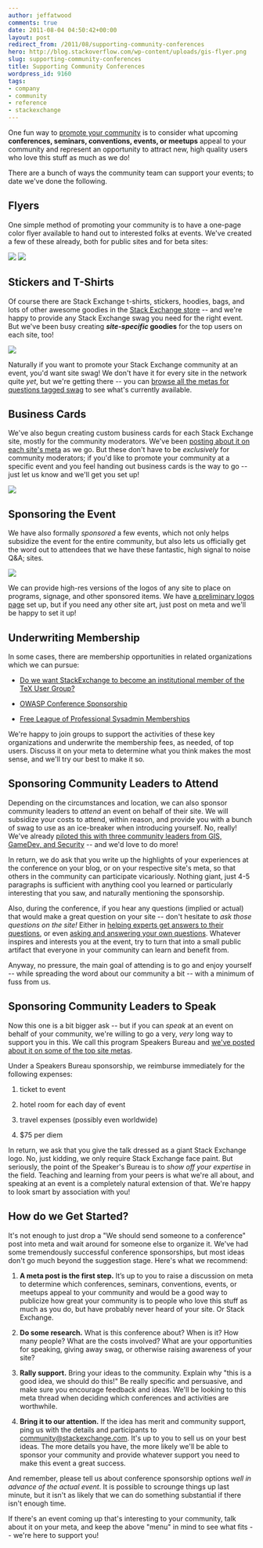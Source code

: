 ```yaml
---
author: jeffatwood
comments: true
date: 2011-08-04 04:50:42+00:00
layout: post
redirect_from: /2011/08/supporting-community-conferences
hero: http://blog.stackoverflow.com/wp-content/uploads/gis-flyer.png
slug: supporting-community-conferences
title: Supporting Community Conferences
wordpress_id: 9160
tags:
- company
- community
- reference
- stackexchange
---
```


One fun way to [promote your community](http://blog.stackoverflow.com/2010/08/a-recipe-to-promote-your-site/) is to consider what upcoming **conferences, seminars, conventions, events, or meetups** appeal to your community and represent an opportunity to attract new, high quality users who love this stuff as much as we do!

There are a bunch of ways the community team can support your events; to date we've done the following.



## Flyers



One simple method of promoting your community is to have a one-page color flyer available to hand out to interested folks at events. We've created a few of these already, both for public sites and for beta sites:

[![](http://blog.stackoverflow.com/wp-content/uploads/gis-flyer.png)](http://gis.stackexchange.com) [![](http://blog.stackoverflow.com/wp-content/uploads/flyer-gis.png)](http://dba.stackexchange.com)



## Stickers and T-Shirts



Of course there are Stack Exchange t-shirts, stickers, hoodies, bags, and lots of other awesome goodies in the [Stack Exchange store](http://store.stackexchange.com) -- and we're happy to provide any Stack Exchange swag you need for the right event. But we've been busy creating **_site-specific_ goodies** for the top users on each site, too!

[![](http://blog.stackoverflow.com/wp-content/uploads/english-tshirt.png)](http://english.stackexchange.com)

Naturally if you want to promote your Stack Exchange community at an event, you'd want site swag! We don't have it for every site in the network quite _yet_, but we're getting there -- you can [browse all the metas for questions tagged swag](http://stackexchange.com/filters/18811/meta-swag?sort=newest) to see what's currently available.



## Business Cards



We've also begun creating custom business cards for each Stack Exchange site, mostly for the community moderators. We've been [posting about it on each site's meta](http://stackexchange.com/filters/18817/meta-bizcards) as we go. But these don't have to be _exclusively_ for community moderators; if you'd like to promote your community at a specific event and you feel handing out business cards is the way to go -- just let us know and we'll get you set up!

[![](http://blog.stackoverflow.com/wp-content/uploads/gamedev-cards.png)](http://gamedev.stackexchange.com)



## Sponsoring the Event



We have also formally _sponsored_ a few events, which not only helps subsidize the event for the entire community, but also lets us officially get the word out to attendees that we have these fantastic, high signal to noise Q&A; sites. 

[![](http://blog.stackoverflow.com/wp-content/uploads/stack-exchange-logos.png)](http://stackexchange.com/about/logos)

We can provide high-res versions of the logos of any site to place on programs, signage, and other sponsored items. We have [a preliminary logos page](http://stackexchange.com/about/logos) set up, but if you need any other site art, just post on meta and we'll be happy to set it up!



## Underwriting Membership



In some cases, there are membership opportunities in related organizations which we can pursue:





  * [Do we want StackExchange to become an institutional member of the TeX User Group?](http://meta.tex.stackexchange.com/questions/1528/do-we-want-stackexchange-to-become-an-institutional-member-of-the-tug)

  * [OWASP Conference Sponsorship](http://meta.security.stackexchange.com/questions/374/owasp-conference-sponsorship)

  * [Free League of Professional Sysadmin Memberships](http://meta.serverfault.com/questions/1558/free-lopsa-memberships)


We're happy to join groups to support the activities of these key organizations and underwrite the membership fees, as needed, of top users. Discuss it on your meta to determine what you think makes the most sense, and we'll try our best to make it so.



## Sponsoring Community Leaders to Attend



Depending on the circumstances and location, we can also sponsor community leaders to _attend_ an event on behalf of their site. We will subsidize your costs to attend, within reason, and provide you with a bunch of swag to use as an ice-breaker when introducing yourself. No, really! We've already [piloted this with three community leaders from GIS, GameDev, and Security](http://blog.stackoverflow.com/2011/02/community-conference-sponsorships/) -- and we'd love to do more!

In return, we do ask that you write up the highlights of your experiences at the conference on your blog, or on your respective site's meta, so that others in the community can participate vicariously. Nothing giant, just 4-5 paragraphs is sufficient with anything cool you learned or particularly interesting that you saw, and naturally mentioning the sponsorship.

Also, during the conference, if you hear any questions (implied or actual) that would make a great question on your site -- don't hesitate to _ask those questions on the site!_ Either in [helping experts get answers to their questions](http://blog.stackoverflow.com/2011/04/helping-the-experts-get-answers/), or even [asking and answering your own questions](http://blog.stackoverflow.com/2011/07/its-ok-to-ask-and-answer-your-own-questions/). Whatever inspires and interests you at the event, try to turn that into a small public artifact that everyone in your community can learn and benefit from.

Anyway, no pressure, the main goal of attending is to go and enjoy yourself -- while spreading the word about our community a bit -- with a minimum of fuss from us.



## Sponsoring Community Leaders to Speak



Now this one is a bit bigger ask -- but if you can _speak_ at an event on behalf of your community, we're willing to go a very, _very_ long way to support you in this. We call this program Speakers Bureau and [we've posted about it on some of the top site metas](http://stackexchange.com/filters/18816/meta-speakers-bureau).

Under a Speakers Bureau sponsorship, we reimburse immediately for the following expenses:





  1. ticket to event

  2. hotel room for each day of event

  3. travel expenses (possibly even worldwide)

  4. $75 per diem


In return, we ask that you give the talk dressed as a giant Stack Exchange logo. No, just kidding, we only require Stack Exchange face paint. But seriously, the point of the Speaker's Bureau is to _show off your expertise_ in the field. Teaching and learning from your peers is what we're all about, and speaking at an event is a completely natural extension of that. We're happy to look smart by association with you!



## How do we Get Started?



It's not enough to just drop a "We should send someone to a conference" post into meta and wait around for someone else to organize it. We've had some tremendously successful conference sponsorships, but most ideas don't go much beyond the suggestion stage. Here's what we recommend:





  1. **A meta post is the first step.** It’s up to you to raise a discussion on meta to determine which conferences, seminars, conventions, events, or meetups appeal to your community and would be a good way to publicize how great your community is to people who love this stuff as much as you do, but have probably never heard of your site. Or Stack Exchange.


  2. **Do some research.** What is this conference about? When is it? How many people? What are the costs involved? What are your opportunities for speaking, giving away swag, or otherwise raising awareness of your site? 


  3. **Rally support.** Bring your ideas to the community. Explain why "this is a good idea, we should do this!" Be really specific and persuasive, and make sure you encourage feedback and ideas. We'll be looking to this meta thread when deciding which conferences and activities are worthwhile.


  4. **Bring it to our attention.** If the idea has merit and community support, ping us with the details and participants to community@stackexchange.com. It's up to you to sell us on your best ideas. The more details you have, the more likely we'll be able to sponsor your community and provide whatever support you need to make this event a great success.



And remember, please tell us about conference sponsorship options _well in advance of the actual event_. It is possible to scrounge things up last minute, but it isn't as likely that we can do something substantial if there isn't enough time.

If there's an event coming up that's interesting to your community, talk about it on your meta, and keep the above "menu" in mind to see what fits -- we're here to support you!
